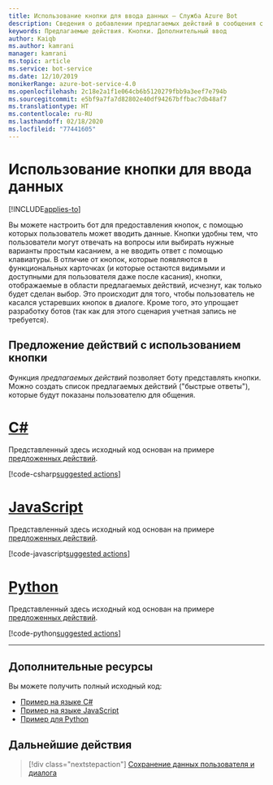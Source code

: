 ```yaml
---
title: Использование кнопки для ввода данных — Служба Azure Bot
description: Сведения о добавлении предлагаемых действий в сообщения с помощью пакета SDK Bot Framework для JavaScript.
keywords: Предлагаемые действия. Кнопки. Дополнительный ввод
author: Kaiqb
ms.author: kamrani
manager: kamrani
ms.topic: article
ms.service: bot-service
ms.date: 12/10/2019
monikerRange: azure-bot-service-4.0
ms.openlocfilehash: 2c18e2a1f1e064cb6b5120279fbb9a3eef7e794b
ms.sourcegitcommit: e5bf9a7fa7d82802e40df94267bffbac7db48af7
ms.translationtype: HT
ms.contentlocale: ru-RU
ms.lasthandoff: 02/18/2020
ms.locfileid: "77441605"
---
```

# <a name="use-button-for-input"></a>Использование кнопки для ввода данных

[!INCLUDE[applies-to](../includes/applies-to.md)]

Вы можете настроить бот для предоставления кнопок, с помощью которых пользователь может вводить данные. Кнопки удобны тем, что пользователи могут отвечать на вопросы или выбирать нужные варианты простым касанием, а не вводить ответ с помощью клавиатуры. В отличие от кнопок, которые появляются в функциональных карточках (и которые остаются видимыми и доступными для пользователя даже после касания), кнопки, отображаемые в области предлагаемых действий, исчезнут, как только будет сделан выбор. Это происходит для того, чтобы пользователь не касался устаревших кнопок в диалоге. Кроме того, это упрощает разработку ботов (так как для этого сценария учетная запись не требуется). 

## <a name="suggest-action-using-button"></a>Предложение действий с использованием кнопки

Функция *предлагаемых действий* позволяет боту представлять кнопки. Можно создать список предлагаемых действий ("быстрые ответы"), которые будут показаны пользователю для общения. 

# <a name="c"></a>[C#](#tab/csharp)

Представленный здесь исходный код основан на примере [предложенных действий](https://aka.ms/SuggestedActionsCSharp).

[!code-csharp[suggested actions](~/../botbuilder-samples/samples/csharp_dotnetcore/08.suggested-actions/Bots/SuggestedActionsBot.cs?range=87-101)]

# <a name="javascript"></a>[JavaScript](#tab/javascript)

Представленный здесь исходный код основан на примере [предложенных действий](https://aka.ms/SuggestActionsJS).

[!code-javascript[suggested actions](~/../botbuilder-samples/samples/javascript_nodejs/08.suggested-actions/bots/suggestedActionsBot.js?range=61-64)]


# <a name="python"></a>[Python](#tab/python)

Представленный здесь исходный код основан на примере [предложенных действий](https://aka.ms/SuggestActionsPython).

[!code-python[suggested actions](~/../botbuilder-samples/samples/python/08.suggested-actions/bots/suggested_actions_bot.py?range=63-81)]


---

## <a name="additional-resources"></a>Дополнительные ресурсы

Вы можете получить полный исходный код:
- [Пример на языке C#](https://aka.ms/SuggestedActionsCSharp)
- [Пример на языке JavaScript](https://aka.ms/SuggestActionsJS)
- [Пример для Python](https://aka.ms/SuggestActionsPython)

## <a name="next-steps"></a>Дальнейшие действия

> [!div class="nextstepaction"]
> [Сохранение данных пользователя и диалога](./bot-builder-howto-v4-state.md)
